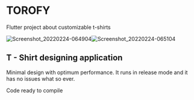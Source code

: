 # TOROFY

Flutter project about customizable t-shirts

![Screenshot_20220224-064904](https://user-images.githubusercontent.com/71214537/157206563-356db8f2-aea1-4a3e-8c71-15f8277deeef.jpg)![Screenshot_20220224-065104](https://user-images.githubusercontent.com/71214537/157206743-71636ff3-c9f5-4cec-ac7a-3b7ef1cf61d2.jpg)

## T - Shirt designing application

Minimal design with optimum performance. It runs in release mode and it has no issues what so ever.

Code ready to compile
